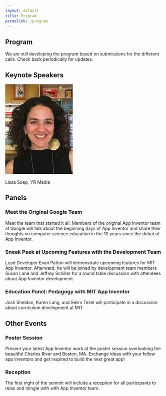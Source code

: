 ```yaml
---
layout: default
title: Program
permalink: /program
---
```


## Program

We are still developing the program based on submissions for the different calls. Check back periodically for updates.

## Keynote Speakers

![Lissa Soep](assets/images/lissa-small.jpg)

Lissa Soep, YR Media
## Panels

### Meet the Original Google Team

Meet the team that started it all. Members of the original App Inventor team at Google will talk about the beginning days of App Inventor and share their thoughts on computer science education in the 10 years since the debut of App Inventor.

### Sneak Peek at Upcoming Features with the Development Team

Lead Developer Evan Patton will demonstrate upcoming features for MIT App Inventor. Afterward, he will be joined by development team members Susan Lane and Jeffrey Schiller for a round table discussion with attendees about App Inventor development.

### Education Panel: Pedagogy with MIT App Inventor

Josh Sheldon, Karen Lang, and Selim Tezel will participate in a discussion about curriculum development at MIT.

## Other Events

### Poster Session

Present your latest App Inventor work at the poster session overlooking the beauitful Charles River and Boston, MA. Exchange ideas with your fellow app inventors and get inspired to build the next great app!

### Reception

The first night of the summit will include a reception for all participants to relax and mingle with with App Inventor team.
